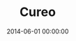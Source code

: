 ---
layout: post
title:  Cureo
featured-image: /images/post-thumbs/cureo.png
date:   2014-06-01 00:00:00
categories: portfolio
---